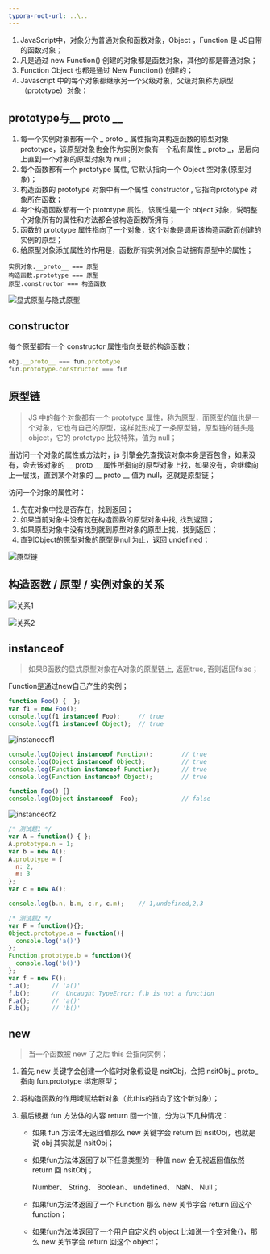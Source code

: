 ```yaml
---
typora-root-url: ..\..
---
```


1. JavaScript中，对象分为普通对象和函数对象，Object ，Function 是 JS自带的函数对象；
2. 凡是通过 new Function() 创建的对象都是函数对象，其他的都是普通对象；
3. Function Object 也都是通过 New Function() 创建的；
4. Javascript 中的每个对象都继承另一个父级对象，父级对象称为原型（prototype）对象；

## prototype与__ proto __

1. 每一个实例对象都有一个 _ proto _  属性指向其构造函数的原型对象 prototype，该原型对象也会作为实例对象有一个私有属性 _ proto _，层层向上直到一个对象的原型对象为 null；
2. 每个函数都有一个 prototype 属性, 它默认指向一个 Object 空对象(原型对象)；
3. 构造函数的 prototype 对象中有一个属性 constructor , 它指向prototype 对象所在函数；
4. 每个构造函数都有一个 ptototype 属性，该属性是一个 object 对象，说明整个对象所有的属性和方法都会被构造函数所拥有；
5. 函数的 prototype 属性指向了一个对象，这个对象是调用该构造函数而创建的实例的原型；
6. 给原型对象添加属性的作用是，函数所有实例对象自动拥有原型中的属性；

```
实例对象.__proto__ === 原型
构造函数.prototype === 原型
原型.constructor === 构造函数
```

![显式原型与隐式原型](/images/原型/显式原型与隐式原型.jpg)

## constructor

每个原型都有一个 constructor 属性指向关联的构造函数；

```javascript
obj.__proto__ === fun.prototype
fun.prototype.constructor === fun
```

## 原型链

>  JS 中的每个对象都有一个 prototype 属性，称为原型，而原型的值也是一个对象，它也有自己的原型，这样就形成了一条原型链，原型链的链头是 object，它的 prototype 比较特殊，值为 null；

当访问一个对象的属性或方法时，js 引擎会先查找该对象本身是否包含，如果没有，会去该对象的 __ proto __ 属性所指向的原型对象上找，如果没有，会继续向上一层找，直到某个对象的 __ proto __ 值为 null，这就是原型链；

访问一个对象的属性时：

1. 先在对象中找是否存在，找到返回；
2. 如果当前对象中没有就在构造函数的原型对象中找, 找到返回；
3. 如果原型对象中没有找到就到原型对象的原型上找，找到返回；
4. 直到Object的原型对象的原型是null为止，返回 undefined；

![原型链](/images/原型/原型链.jpg)

## 构造函数 / 原型 / 实例对象的关系

![关系1](/images/原型/关系1.jpg)

![关系2](/images/原型/关系2.jpg)

## instanceof

> 如果B函数的显式原型对象在A对象的原型链上, 返回true, 否则返回false；

Function是通过new自己产生的实例；

```javascript
function Foo() {  };
var f1 = new Foo();
console.log(f1 instanceof Foo);		// true
console.log(f1 instanceof Object);	// true
```

![instanceof1](/images/原型/instanceof1.jpg)

```javascript
console.log(Object instanceof Function);		// true
console.log(Object instanceof Object);			// true
console.log(Function instanceof Function);		// true
console.log(Function instanceof Object);		// true

function Foo() {}
console.log(Object instanceof  Foo);			// false
```

![instanceof2](/images/原型/instanceof2.jpg)

```javascript
/* 测试题1 */
var A = function() { };
A.prototype.n = 1;
var b = new A();
A.prototype = {
  n: 2,
  m: 3
};
var c = new A();

console.log(b.n, b.m, c.n, c.m);	// 1,undefined,2,3

/* 测试题2 */
var F = function(){};
Object.prototype.a = function(){
  console.log('a()')
};
Function.prototype.b = function(){
  console.log('b()')
};
var f = new F();
f.a();		// 'a()'
f.b();		//  Uncaught TypeError: f.b is not a function
F.a();		// 'a()'
F.b();		// 'b()'
```

## new

> 当一个函数被 new 了之后 this 会指向实例；
>

1. 首先 new 关键字会创建一个临时对象假设是 nsitObj，会把 nsitObj._ proto_  指向 fun.prototype 绑定原型；

2. 将构造函数的作用域赋给新对象（此this的指向了这个新对象）；

3. 最后根据 fun 方法体的内容 return 回一个值，分为以下几种情况：

   - 如果 fun 方法体无返回值那么 new 关键字会 return 回 nsitObj，也就是说 obj 其实就是 nsitObj；

   - 如果fun方法体返回了以下任意类型的一种值 new 会无视返回值依然 return 回 nsitObj；

      Number、 String、 Boolean、 undefined、 NaN、 Null；

   - 如果fun方法体返回了一个 Function 那么 new 关节字会 return 回这个 function；

   - 如果fun方法体返回了一个用户自定义的 object 比如说一个空对象{}，那么 new 关节字会 return 回这个 object；

